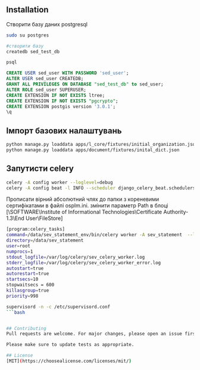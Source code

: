 ## Installation

Створити базу даних postgresql

```bash
sudo su postgres

#створити базу
createdb sed_test_db

psql
```
```sql
CREATE USER sed_user WITH PASSWORD 'sed_user';
ALTER USER sed_user CREATEDB;
GRANT ALL PRIVILEGES ON DATABASE "sed_test_db" to sed_user;
ALTER ROLE sed_user SUPERUSER;
CREATE EXTENSION IF NOT EXISTS ltree;
CREATE EXTENSION IF NOT EXISTS "pgcrypto";
CREATE EXTENSION postgis version '3.0.1';
\q
```

## Імпорт базових налаштувань

```bash
python manage.py loaddata apps/l_core/fixtures/initial_organization.json
python manage.py loaddata apps/document/fixtures/inital_dict.json
```
## Запутисти celery

```bash
celery -A config worker --loglevel=debug
celery -A config beat -l INFO --scheduler django_celery_beat.schedulers:DatabaseScheduler
```

Прописати вірний абсолютний члях до папки з кореневими сертифікатами в файлі  osplm.ini.
змінити параметр Path в блоці [\SOFTWARE\Institute of Informational Technologies\Certificate Authority-1.3\End User\FileStore]

```bash
[program:celery_tasks]
command=/data/sev_statement_env/bin/celery worker -A sev_statement  --loglevel=INFO
directory=/data/sev_statement
user=root
numprocs=1
stdout_logfile=/var/log/celery/sev_celery_worker.log
stderr_logfile=/var/log/celery/sev_celery_worker_error.log
autostart=true
autorestart=true
startsecs=10
stopwaitsecs = 600
killasgroup=true
priority=998
```
```bash
supervisord -n -c /etc/supervisord.conf
```bash


## Contributing
Pull requests are welcome. For major changes, please open an issue first to discuss what you would like to change.

Please make sure to update tests as appropriate.

## License
[MIT](https://choosealicense.com/licenses/mit/)